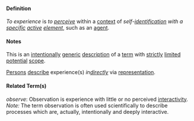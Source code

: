 #### Definition

*To experience* is *to [perceive](https://github.com/gcassel/Modular-Organization-Terminology/blob/master/terms/perceive.md)* within a [context](https://github.com/gcassel/Modular-Organization-Terminology/blob/master/terms/context.md) of *self-[identification](https://github.com/gcassel/Modular-Organization-Terminology/blob/master/terms/identify.md) with a [specific](https://github.com/gcassel/Modular-Organization-Terminology/blob/master/terms/specific.md) [active](https://github.com/gcassel/Modular-Organization-Terminology/blob/master/terms/active.md) [element](https://github.com/gcassel/Modular-Organization-Terminology/blob/master/terms/element.md)*, such as an [agent](https://github.com/gcassel/Modular-Organization-Terminology/blob/master/terms/agent.md).

#### Notes

This is an [intentionally](https://github.com/gcassel/Modular-Organization-Terminology/blob/master/terms/intention.md) [generic](https://github.com/gcassel/Modular-Organization-Terminology/blob/master/terms/generic.md) [description](https://github.com/gcassel/Modular-Organization-Terminology/blob/master/terms/describe.md) of a [term](https://github.com/gcassel/Modular-Organization-Terminology/blob/master/terms/term.md) with [strictly](https://github.com/gcassel/Modular-Organization-Terminology/blob/master/terms/strict.md) [limited](https://github.com/gcassel/Modular-Organization-Terminology/blob/master/terms/limit.md) [potential](https://github.com/gcassel/Modular-Organization-Terminology/blob/master/terms/potential.md) [scope](https://github.com/gcassel/Modular-Organization-Terminology/blob/master/terms/scope.md).  

[Persons](https://github.com/gcassel/Modular-Organization-Terminology/blob/master/terms/person.md) [describe](https://github.com/gcassel/Modular-Organization-Terminology/blob/master/terms/description.md) experience(s) *in[directly](https://github.com/gcassel/Modular-Organization-Terminology/blob/master/terms/direct.md)* via [representation](https://github.com/gcassel/Modular-Organization-Terminology/blob/master/terms/represent.md).  

#### Related Term(s)

*observe*:  Observation is experience with little or no perceived [interactivity](https://github.com/gcassel/Modular-Organization-Terminology/blob/master/terms/interaction.md).   *Note:*   The term observation is often used scientifically to describe processes which are, actually, intentionally and deeply interactive.

